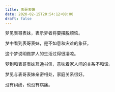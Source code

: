 ```yaml
---
title: 表哥表妹
date: 2020-02-15T20:54:12+08:00
draft: false
---
```


梦见表哥表妹，表示梦者将要摆脱烦恼。

梦中看到表哥表妹，是不如意和灾难的象征。

这个梦说明做梦人的生活过得很凄凉。

梦到和表哥表妹互通书信，意味着家人间的关系不和谐。

梦见与表哥表妹亲密相处，家庭关系很好。

没有纠纷，也没有病痛。

